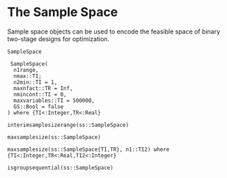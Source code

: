 # The Sample Space

Sample space objects can be used to encode the feasible space of binary 
two-stage designs for optimization.

```@docs
SampleSpace

 SampleSpace(
  n1range,
  nmax::TI;
  n2min::TI = 1, 
  maxnfact::TR = Inf, 
  nmincont::TI = 0, 
  maxvariables::TI = 500000, 
  GS::Bool = false
) where {TI<:Integer,TR<:Real}

interimsamplesizerange(ss::SampleSpace)

maxsamplesize(ss::SampleSpace)

maxsamplesize(ss::SampleSpace{TI,TR}, n1::TI2) where {TI<:Integer,TR<:Real,TI2<:Integer}

isgroupsequential(ss::SampleSpace)
```
